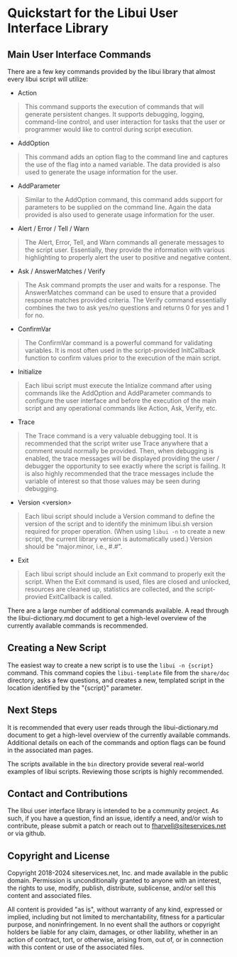 # Quickstart for the Libui User Interface Library

## Main User Interface Commands

There are a few key commands provided by the libui library that almost every
libui script will utilize:

* Action
> This command supports the execution of commands that will generate persistent
> changes. It supports debugging, logging, command-line control, and user
> interaction for tasks that the user or programmer would like to control during
> script execution.

* AddOption
> This command adds an option flag to the command line and captures the use of
> the flag into a named variable. The data provided is also used to generate the
> usage information for the user.

* AddParameter
> Similar to the AddOption command, this command adds support for parameters to
> be supplied on the command line. Again the data provided is also used to
> generate usage information for the user.

* Alert / Error / Tell / Warn
> The Alert, Error, Tell, and Warn commands all generate messages to the script
> user. Essentially, they provide the information with various highlighting to
> properly alert the user to positive and negative content.

* Ask / AnswerMatches / Verify
> The Ask command prompts the user and waits for a response. The AnswerMatches
> command can be used to ensure that a provided response matches provided
> criteria. The Verify command essentially combines the two to ask yes/no
> questions and returns 0 for yes and 1 for no.

* ConfirmVar
> The ConfirmVar command is a powerful command for validating variables. It is
> most often used in the script-provided InitCallback function to confirm values
> prior to the execution of the main script.

* Initialize
> Each libui script must execute the Intialize command after using commands like
> the AddOption and AddParameter commands to configure the user interface and
> before the execution of the main script and any operational commands like
> Action, Ask, Verify, etc.

* Trace
> The Trace command is a very valuable debugging tool. It is recommended that
> the script writer use Trace anywhere that a comment would normally be
> provided. Then, when debugging is enabled, the trace messages will be
> displayed providing the user / debugger the opportunity to see exactly where
> the script is failing. It is also highly recommended that the trace messages
> include the variable of interest so that those values may be seen during
> debugging.

* Version \<version\>
> Each libui script should include a Version command to define the version of
> the script and to identify the minimum libui.sh version required for proper
> operation. (When using `libui -n` to create a new script, the current library
> version is automatically used.) Version should be "major.minor, i.e., #.#".

* Exit
> Each libui script should include an Exit command to properly exit the script.
> When the Exit command is used, files are closed and unlocked, resources are
> cleaned up, statistics are collected, and the script-provied ExitCallback is
> called.

There are a large number of additional commands available. A read through the
libui-dictionary.md document to get a high-level overview of the currently
available commands is recommended.

## Creating a New Script

The easiest way to create a new script is to use the `libui -n {script}`
command. This command copies the `libui-template` file from the `share/doc`
directory, asks a few questions, and creates a new, templated script in the
location identified by the "{script}" parameter.

## Next Steps

It is recommended that every user reads through the libui-dictionary.md document
to get a high-level overview of the currently available commands. Additional
details on each of the commands and option flags can be found in the associated
man pages.

The scripts available in the `bin` directory provide several real-world examples
of libui scripts. Reviewing those scripts is highly recommended.

## Contact and Contributions

The libui user interface library is intended to be a community project. As such,
if you have a question, find an issue, identify a need, and/or wish to
contribute, please submit a patch or reach out to fharvell@siteservices.net or
via github.

## Copyright and License

Copyright 2018-2024 siteservices.net, Inc. and made available in the public
domain. Permission is unconditionally granted to anyone with an interest, the
rights to use, modify, publish, distribute, sublicense, and/or sell this
content and associated files.

All content is provided "as is", without warranty of any kind, expressed or
implied, including but not limited to merchantability, fitness for a
particular purpose, and noninfringement. In no event shall the authors or
copyright holders be liable for any claim, damages, or other liability,
whether in an action of contract, tort, or otherwise, arising from, out of,
or in connection with this content or use of the associated files.
